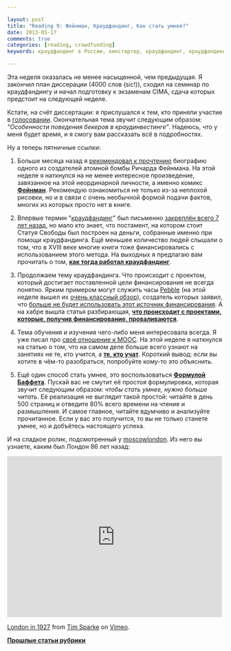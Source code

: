 ```yaml
---

layout: post
title: "Reading 9: Фейнман, Краудфандинг, Как стать умнее?"
date: 2013-05-17
comments: true
categories: [reading, crowdfunding]
keywords: краудфандинг в России, кикстартер, краудфандинг, краудфандинг сайты

---
```


Эта неделя оказалась не менее насыщенной, чем предыдущая. Я закончил план диссерации (4000 слов (sic!)), сходил на семинар по краудфандингу и начал подготовку к экзаменам CIMA, сдача которых предстоит на следующей неделе.

Кстати, на счёт диссертации: я прислушался к тем, кто приняли участие в [голосовании](http://blog.vonoiral.com/post/crowdfunding-1-). Окончательная тема звучит следующим образом: *"Особенности поведения бекеров в краудинвестинге"*. Надеюсь, что у меня будет время, и я смогу вам рассказать всё в подробностях.

Ну а теперь пятничные ссылки: 

<!-- more -->

1. Больше месяца назад я [рекомендовал к прочтению](http://blog.vonoiral.com/post/reading-2-) биографию одного из создателей атомной бомбы Ричарда Фейнмана. На этой неделе я наткнулся на не менее интересное произведение, завязанное на этой неординарной личности, а именно комикс **[Фейнман](http://www.farnamstreetblog.com/2013/05/richard-feynman-jim-ottaviani-no-ordinary-genius/)**. Рекомендую ознакомиться не только из-за неплохой рисовки, но и в связи с очень необычной формой подачи фактов, многих из которых просто нет в книге.

2. Впервые термин "[краудфандинг](http://blog.vonoiral.com/tag/crowdfunding)" был письменно [закреплён всего 7 лет назад](http://socialmediaweek.org/blog/2011/12/a-social-history-of-crowdfunding/), но мало кто знает, что постамент, на котором стоит Статуя Свободы был построен на деньги, собранные именно при помощи краудфандинга. Ещё меньшее количество людей слышали о том, что в XVIII веке многие книги тоже финансировались с использованием этого метода. На выходных я предлагаю вам прочитать о том, **[как тогда работал краудфандинг](http://www.huffingtonpost.co.uk/adrian-teal/18th-century-crowd-funding_b_3245853.html)**.

 
3. Продолжаем тему краудфандинга. Что происходит с проектом, который достигает поставленной цели финансирования не всегда понятно. Ярким примером могут служить часы [Pebble](http://getpebble.com) (на этой неделе вышел их [очень классный обзор](http://www.razorianfly.com/2013/05/12/my-initial-thoughts-on-pebble/)), создатель которых заявил, что [больше не будет использовать этот источник финансирования](http://habrahabr.ru/company/planeta/blog/159295/). А на хабре вышла статья разбирающая, **[что происходит с проектами, которые, получив финансирование, проваливаются](http://habrahabr.ru/post/179227/)**.


4. Тема обучения и изучения чего-либо меня интересовала всегда. Я уже писал про [своё отношение к MOOC](http://blog.vonoiral.com/post/mooc). На этой неделе я наткнулся на статью о том, что на самом деле больше всего узнают на занятиях не те, кто учится, а **[те, кто учат](http://ninjasandrobots.com/those-who-teach)**. Короткий вывод: если вы хотите в чём-то разобраться, попробуйте кому-то это объяснить. 


5. Ещё один способ стать умнее, это воспользоваться **[Формулой Баффета](http://www.farnamstreetblog.com/2013/05/the-buffett-formula-how-to-get-smarter/)**. Пускай вас не смутит её простоя формулировка, которая звучит следующим образом: *чтобы стать умнее, нужно больше читать*. Её реализация не выглядит такой простой: читайте в день 500 страниц и отведите 80% всего времени на чтение и размышления. И самое главное, читайте вдумчиво и анализуйте прочитанное. Если у вас это получится, то вы не только станете умнее, но и добъётесь настоящего успеха. 

И на сладкое ролик, подсмотренный у [moscowlondon](http://moscowlondon.livejournal.com). Из него вы узнаете, каким был Лондон 86 лет назад:

<iframe src="http://player.vimeo.com/video/7638752" width="500" height="375" frameborder="0" webkitAllowFullScreen mozallowfullscreen allowFullScreen></iframe> <p><a href="http://vimeo.com/7638752">London in 1927</a> from <a href="http://vimeo.com/user303594">Tim Sparke</a> on <a href="http://vimeo.com">Vimeo</a>.</p>

[**Прошлые статьи рубрики**](http://blog.vonoiral.com/blog/categories/reading/)